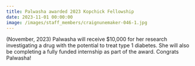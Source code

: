 ```yaml
---
title: Palwasha awarded 2023 Kopchick Fellowship
date: 2023-11-01 00:00:00
image: /images/staff_members/craignunemaker-046-1.jpg
---
```

(November, 2023) Palwasha will receive $10,000 for her research investigating a drug with the potential to treat type 1 diabetes. She will also be completing a fully funded internship as part of the award. Congrats Palwasha!